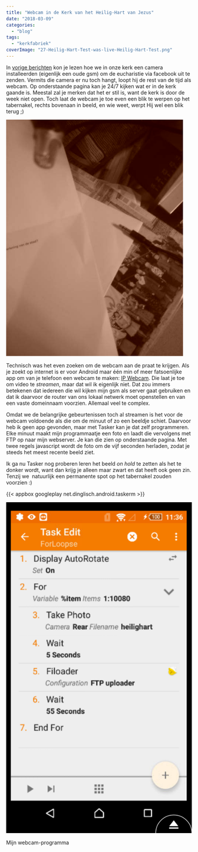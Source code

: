 ```yaml
---
title: "Webcam in de Kerk van het Heilig-Hart van Jezus"
date: "2018-03-09"
categories: 
  - "blog"
tags: 
  - "kerkfabriek"
coverImage: "27-Heilig-Hart-Test-was-live-Heilig-Hart-Test.png"
---
```


In [vorige berichten](/blog/live-uitzending-van-de-heilige-mis-proef-geslaagd/) kon je lezen hoe we in onze kerk een camera installeerden (eigenlijk een oude gsm) om de eucharistie via facebook uit te zenden. Vermits die camera er nu toch hangt, loopt hij de rest van de tijd als webcam. Op onderstaande pagina kan je 24/7 kijken wat er in de kerk gaande is. Meestal zal je merken dat het er stil is, want de kerk is door de week niet open. Toch laat de webcam je toe even een blik te werpen op het tabernakel, rechts bovenaan in beeld, en wie weet, werpt Hij wel een blik terug ;)

![webcam](images/heilighart.jpg) 

Technisch was het even zoeken om de webcam aan de praat te krijgen. Als je zoekt op internet is er voor Android maar één min of meer fatsoenlijke app om van je telefoon een webcam te maken: [IP Webcam](https://play.google.com/store/apps/details?id=com.pas.webcam&hl=nl). Die laat je toe om video te _streamen_, maar dat wil ik eigenlijk niet. Dat zou immers betekenen dat iedereen die wil kijken mijn gsm als server gaat gebruiken en dat ik daarvoor de router van ons lokaal netwerk moet openstellen en van een vaste domeinnaam voorzien. Allemaal veel te complex.

Omdat we de belangrijke gebeurtenissen toch al streamen is het voor de webcam voldoende als die om de minuut of zo een beeldje schiet. Daarvoor heb ik geen app gevonden, maar met Tasker kan je dat zelf programmeren. Elke minuut maakt mijn programmaatje een foto en laadt die vervolgens met FTP op naar mijn webserver. Je kan die zien op onderstaande pagina. Met twee regels javascript wordt de foto om de vijf seconden herladen, zodat je steeds het meest recente beeld ziet.

Ik ga nu Tasker nog proberen leren het beeld _on hold_ te zetten als het te donker wordt, want dan krijg je alleen maar zwart en dat heeft ook geen zin. Tenzij we  natuurlijk een permanente spot op het tabernakel zouden voorzien :)

{{< appbox googleplay net.dinglisch.android.taskerm >}}

![](images/Screenshot_20180309-113604-576x1024.png)

Mijn webcam-programma
